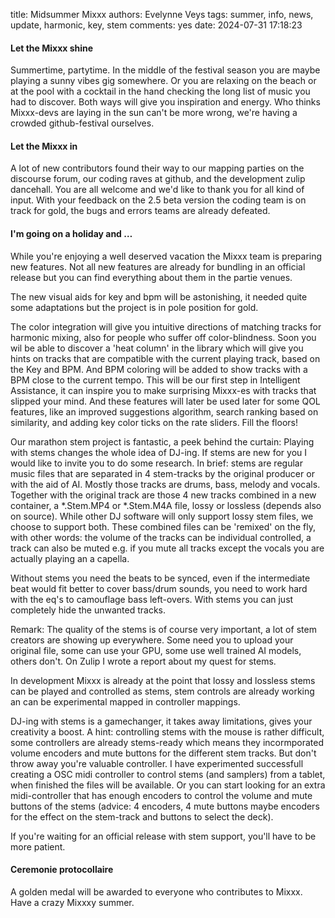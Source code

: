 title: Midsummer Mixxx
authors: Evelynne Veys
tags: summer, info, news, update, harmonic, key, stem
comments: yes
date: 2024-07-31 17:18:23

#### Let the Mixxx shine

Summertime, partytime. In the middle of the festival season you are maybe playing a sunny vibes gig somewhere.
Or you are relaxing on the beach or at the pool with a cocktail in the hand checking the long list of music you had to discover.
Both ways will give you inspiration and energy.
Who thinks Mixxx-devs are laying in the sun can't be more wrong, we're having a crowded github-festival ourselves.

#### Let the Mixxx in

A lot of new contributors found their way to our mapping parties on the discourse forum, our coding raves at github, 
and the development zulip dancehall. You are all welcome and we'd like to thank you for all kind of input.
With your feedback on the 2.5 beta version the coding team is on track for gold, the bugs and errors teams are already defeated.

#### I'm going on a holiday and …

While you're enjoying a well deserved vacation the Mixxx team is preparing new features.
Not all new features are already for bundling in an official release but you can find everything about them in the partie venues. 

The new visual aids for key and bpm will be astonishing, it needed quite some adaptations but the project is in pole position for gold.

The color integration will give you intuitive directions of matching tracks for harmonic mixing, also for people who suffer off color-blindness.
Soon you wil be able to discover a 'heat column' in the library which will give you hints on tracks that are compatible with the current playing track,
based on the Key and BPM. And BPM coloring will be added to show tracks with a BPM close to the current tempo.
This will be our first step in Intelligent Assistance, it can inspire you to make surprising Mixxx-es with tracks that slipped your mind.
And these features will later be used later for some QOL features, like an improved suggestions algorithm, search ranking based on similarity,
and adding key color ticks on the rate sliders.
Fill the floors!

Our marathon stem project is fantastic, a peek behind the curtain:
Playing with stems changes the whole idea of DJ-ing. If stems are new for you I would like to invite you to do some research. 
In brief: stems are regular music files that are separated in 4 stem-tracks by the original producer or with the aid of AI.
Mostly those tracks are drums, bass, melody and vocals. Together with the original track are those 4 new tracks
combined in a new container, a *.Stem.MP4 or *.Stem.M4A file, lossy or lossless (depends also on source).
While other DJ software will only support lossy stem files, we choose to support both.
These combined files can be 'remixed' on the fly, with other words: the volume of the tracks can be individual controlled,
a track can also be muted e.g. if you mute all tracks except the vocals you are actually playing an a capella.

Without stems you need the beats to be synced, even if the intermediate beat would fit better to cover bass/drum sounds,
you need to work hard with the eq's to camouflage bass left-overs. With stems you can just completely hide the unwanted tracks.

Remark: The quality of the stems is of course very important, a lot of stem creators are showing up everywhere. 
Some need you to upload your original file, some can use your GPU, some use well trained AI models, others don't.
On Zulip I wrote a report about my quest for stems.

In development Mixxx is already at the point that lossy and lossless stems can be played and controlled as stems, stem controls are already 
working an can be experimental mapped in controller mappings. 

DJ-ing with stems is a gamechanger, it takes away limitations, gives your creativity a boost.
A hint: controlling stems with the mouse is rather difficult, some controllers are already stems-ready which means they incormporated
volume encoders and mute buttons for the different stem tracks. But don't throw away you're valuable controller. 
I have experimented successfull creating a OSC midi controller to control stems (and samplers) from a tablet, when finished the files will be available.
Or you can start looking for an extra midi-controller that has enough encoders to control the volume and mute buttons of the stems (advice: 4 encoders, 4 mute buttons maybe encoders for the effect on the stem-track and buttons to select the deck).

If you're waiting for an official release with stem support, you'll have to be more patient.

#### Ceremonie protocollaire

A golden medal will be awarded to everyone who contributes to Mixxx.
Have a crazy Mixxxy summer.
